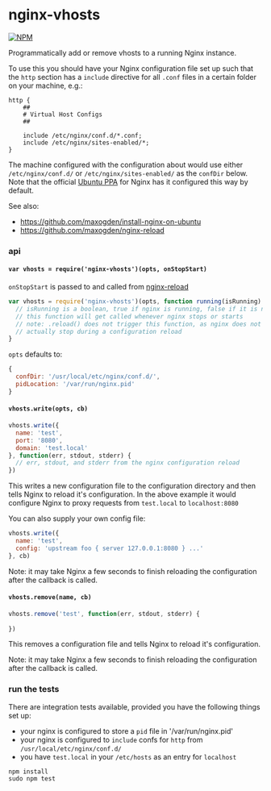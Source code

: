 # nginx-vhosts

[![NPM](https://nodei.co/npm/nginx-vhosts.png)](https://nodei.co/npm/nginx-vhosts/)

Programmatically add or remove vhosts to a running Nginx instance.

To use this you should have your Nginx configuration file set up such that the `http` section has a `include` directive for all `.conf` files in a certain folder on your machine, e.g.:

```
http {
    ##
    # Virtual Host Configs
    ##

    include /etc/nginx/conf.d/*.conf;
    include /etc/nginx/sites-enabled/*;
}
```

The machine configured with the configuration about would use either `/etc/nginx/conf.d/` or `/etc/nginx/sites-enabled/` as the `confDir` below. Note that the official [Ubuntu PPA](http://wiki.nginx.org/Install#Ubuntu_PPA) for Nginx has it configured this way by default.

See also: 

- https://github.com/maxogden/install-nginx-on-ubuntu
- https://github.com/maxogden/nginx-reload

### api

#### `var vhosts = require('nginx-vhosts')(opts, onStopStart)`

`onStopStart` is passed to and called from [nginx-reload](https://github.com/maxogden/nginx-reload)

```js
var vhosts = require('nginx-vhosts')(opts, function running(isRunning) {
  // isRunning is a boolean, true if nginx is running, false if it is not
  // this function will get called whenever nginx stops or starts
  // note: .reload() does not trigger this function, as nginx does not
  // actually stop during a configuration reload
}
```

`opts` defaults to:

```js
{
  confDir: '/usr/local/etc/nginx/conf.d/',
  pidLocation: '/var/run/nginx.pid'
}
```

#### `vhosts.write(opts, cb)`

```js
vhosts.write({
  name: 'test',
  port: '8080',
  domain: 'test.local'
}, function(err, stdout, stderr) {
  // err, stdout, and stderr from the nginx configuration reload
})
```

This writes a new configuration file to the configuration directory and then tells Nginx to reload it's configuration. In the above example it would configure Nginx to proxy requests from `test.local` to `localhost:8080`

You can also supply your own config file:

```js
vhosts.write({
  name: 'test',
  config: 'upstream foo { server 127.0.0.1:8080 } ...'
}, cb)
```

Note: it may take Nginx a few seconds to finish reloading the configuration after the callback is called.

#### `vhosts.remove(name, cb)`

```js
vhosts.remove('test', function(err, stdout, stderr) {
  
})
```

This removes a configuration file and tells Nginx to reload it's configuration.

Note: it may take Nginx a few seconds to finish reloading the configuration after the callback is called.

### run the tests

There are integration tests available, provided you have the following things set up:

- your nginx is configured to store a `pid` file in '/var/run/nginx.pid'
- your nginx is configured to `include` confs for `http` from `/usr/local/etc/nginx/conf.d/`
- you have `test.local` in your `/etc/hosts` as an entry for `localhost`

```
npm install
sudo npm test
```
